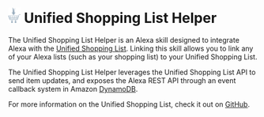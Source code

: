 # <img src="./Lambda/src/static/images/favicon.png" width="25px" height="auto"> Unified Shopping List Helper
The Unified Shopping List Helper is an Alexa skill designed to integrate Alexa with the [Unified Shopping List](https://shopping-lists.genson.dev). Linking this skill allows you to link any of your Alexa lists (such as your shopping list) to your Unified Shopping List.

The Unified Shopping List Helper leverages the Unified Shopping List API to send item updates, and exposes the Alexa REST API through an event callback system in Amazon [DynamoDB](https://aws.amazon.com/dynamodb/). 

For more information on the Unified Shopping List, check it out on [GitHub](https://github.com/michael-genson/Unified-Shopping-List).